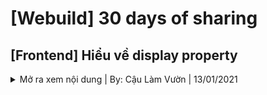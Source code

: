 # [Webuild] 30 days of sharing
## [Frontend] Hiểu về display property
<details>
  <summary>Mở ra xem nội dung | By: Cậu Làm Vườn | 13/01/2021</summary>
  
  ### Context: 
  
  Khi làm việc với CSS, các bạn sẽ gặp các value quen thuộc cho display là block, inline , inline-block , grid , flex , etc. Nếu tinh ý thì các bạn sẽ nhận ra rằng block và inline element chẳng hạn, sẽ không có special behaviour dành cho children của chúng, trong khi grid item và flex item được xử lí một cách đặc biệt.
  
  Nguyên nhân là do cái các bạn đang thấy thật ra chỉ là short-hand value. 
  
  Ở CSS3, display nhận 2 value: outer (define cách chúng tương tác với các element xung quanh) và inner (cách children của chúng tương tác với nhau).
  
  ### Ví dụ:
  
  **display: block** là shorthand của display: block flow , nghĩa là bản thân nó behave như một block, children của nó sẽ trở lại flow bình thường của document
  
  **display: flex** là shorthand của display: block flex , bản thân nó behave như một block (lí do flex container sẽ tự stretch ra full possible width), và children của nó sẽ trở thành flex items.
  
  Tương tự **display: inline** là shorthand của display: inline flow , **display: inline-block** là shorthand của... display: inline flow-root wait, wat??!! (tại sao có cái value lạ này thì các bạn tự tìm hiểu thêm hoặc chia sẻ ở lần sau nhé :D)
  
  Lí do chúng ta vẫn còn duy trì single value system là do ở thuở hồng hoang nó đúng là chỉ có 1 value duy nhất. Nên để duy trì backward compatibility promise của the web thì cả 2 system phải cùng tồn tại.
  
  Hiểu được điều này sẽ giúp các bạn dễ ghi nhớ và không còn cảm thấy hoang mang về behaviour của display nữa.
</details>


